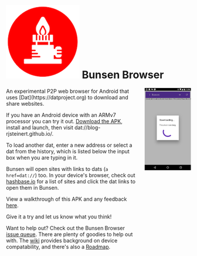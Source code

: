 # ![bunsen logo](bunsen-logo.png) Bunsen Browser 

<div style="float: left; width: 70%;">
  An experimental P2P web browser for Android that uses [Dat](https://datproject.org) to download and share websites.

  If you have an Android device with an ARMv7 processor you can try it out. [Download the APK](https://drive.google.com/file/d/1GRlzMzjitL27tyahs2qfkm8QvZneWS_z/view?usp=sharing), install and launch, then visit dat://blog-rjsteinert.github.io/. 
  
  To load another dat, enter a new address or select a dat from the history, which is listed below the input box when you are typing in it.

Bunsen will open sites with links to dats (`a href=dat://`) too. In your device's browser, check out [hashbase.io](http://hashbase.io) for a list of sites and click the dat links to open them in Bunsen.

  View a walkthrough of this APK and any feedback [here](https://github.com/bunsenbrowser/bunsen/issues).

  Give it a try and let us know what you think!

  Want to help out? Check out the Bunsen Browser [issue queue](https://github.com/bunsenbrowser/bunsen/issues). There are plenty of goodies to help out with. The [wiki](https://github.com/bunsenbrowser/bunsen/wiki) provides background on device compatability, and there's also a [Roadmap](https://github.com/bunsenbrowser/bunsen/wiki/Roadmap).
</div>
<img src="bunsen-screenshot.png" style="width: 25%; float: right;">
